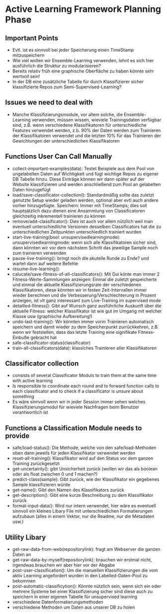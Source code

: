 # Active Learning Framework Planning Phase

## Important Points

* Evtl. ist es sinnvoll bei jeder Speicherung einen TimeStamp mitzuspeichern
* Wie viel wollen wir Ensemble-Learning verwenden, lohnt es sich hier ausführlich die Struktur zu modularisieren?
* Bereits relativ früh eine graphische Oberfläche zu haben könnte sehr wertvoll sein!
* In der DB eine zusätzliche Tabelle für durch Klassifizierer sicher klassifizierte Repos zum Semi-Supervised-Learning?

## Issues we need to deal with

* Manche Klassifizierungsmodule, vor allem solche, die Ensemble-Learning verwenden, müssen wissen, wieviele Trainingsdaten
    verfügbar sind, z.B. wenn verschiedene Klassifikatoren für unterschiedliche Features verwendet werden, z.b. 90% 
    der Daten werden zum Trainieren der Klassifikatoren verwendet und die letzten 10% für das Trainieren der Gewichtungen
    der unterschiedlichen Klassifikatoren

## Functions User Can Call Manually

* collect-important-examples(data):
    Testet Beispiele aus dem Pool von ungelabelten Daten auf Wichtigkeit und fügt wichtige Repos zu eigener DB Tabelle hinzu.
    Diese Einträge können wir dann später auf der Website klassifizieren und werden anschließend zum Pool an gelabelten Daten hinzugefügt
* load/save-classificator-collection():
    Standardmäßig sollte das zuletzt genutzte Setup wieder geladen werden, optional aber evtl auch andere vorher hinzugefügte.
    Speichern: Immer mit TimeStamps; dies soll hauptsätzlich dazu dienen eine Ansammlung von Classificatoren gleichzeitig inkrementell
    trainieren zu können
* remove/add-classificator():
    Dies ist auch vor allem nützlich weil man eventuell unterschiedliche Versionen desselben Classificators hat die zu unterschiedlichen
    Zeitpunkten unterschiedlich trainiert wurden
* start-live-training(bool: unsupervisedlearningmode):
    unsupervisedlearningmode: wenn sich alle Klassifikatoren sicher sind, dann könnten wir vor dem nächstem Schritt das jeweilige Sample
    noch zum trainieren verwenden
* pause-live-training():
    bringt noch die akutelle Runde zu Ende? und wartet dann auf weitere Befehle
* resume-live-learning():
* calucate/save-fitness-of-all-classificators():
    Mit Gui könte man immer 2 Fitness-Werte-Sammlungen anzeigen: Einmal die zuletzt gespeicherte und einmal die aktuelle Klassifizierungsrate
    der verschiedenen Klassifikatoren, diese könnten wir in festen Zeit-Intervallen immer wieder berechnen und die Verbesserung/Verschlechterung
    in Prozent anzeigen, ist vlt ganz interessant zum Live-Training im supervised mode
* detailled-fitness(): 
    Gibt auf Wunsch ganz ausführliche Auskunft über die aktuelle Fitness: welcher Klassifikator ist wie gut im Umgang mit welcher Klasse usw 
    (graphische Aufbereitung!)
* undo-last-training():
    Wir könnten immer vorm Trainieren automatisch speichern und damit wieder zu dem Speicherpunkt zurrückkehren, z.B. wenn wir feststellen,
    dass das letzte Training eine signifikate Fitness-Einbuße gebracht hat
* safe-classificator-status(classificator)
* train-all-classificators(data):
    klassiches Trainieren aller Klassifikatoren

## Classificator collection

* consists of several Classificator Moduls to train them at the same time with active learning 
* Is responsible to coordinate each round and to forward function calls to each classificator
    and to check if a classificator is unsure about something
* Es wäre sinnvoll wenn wir in jeder Session immer sehen welches Klassifizierungsmodul für wieviele 
    Nachfragen beim Benutzer verantwortlich ist



## Functions a Classification Module needs to provide

* safe/load-status():
    Die Methode, welche von den safe/load-Methoden oben dann jeweils für jeden Klassifikator verwendet werden
* reset-all-training():
    Klassifikator wird auf den Status vor dem ganzen Training zurückgesetzt
* get-uncertainty():
    gibt Unsicherheit zurück (wollen wir das als boolean oder als float zwischen 0 und 1 machen?)
* predict-class(sample):
    Gibt zurück, wie der Klassifikator ein gegebenes Sample klassifizieren würde
* get-name():
    Gibt den Namen des Klassifikators zurück
* get-description():
    Gibt eine kurze Beschreibung zu dem Klassifikator zurück
* format-input-data():
    Wird nur intern verwendet, hier wäre es eventuell sinnvoll ein kleines Libary File mit unterschiedlichen Formatierungen aufzubaun
    (alles in einem Vektor, nur die Readme, nur die Metadaten usw.)

## Utility Libary

* get-raw-data-from-web(repositorylink):
    fragt am Webserver die ganzen Daten an
* get-raw-data-by-myself(repositorylink):
    brauchen wir erstmal nicht, irgendwas brauchen wir aber hier vor der Abgabe
* post-user-classification():
    Um die manuellen Klassifizierungen die vom aktiv Learning angefordert wurden in den Labelled-Daten-Pool zu bekommen
* post-automatic-classificytion():
    Könnte nützlich sein, wenn sich ein oder mehrere Systeme bei einer Klassifizierung sicher sind diese auch zu speichern in einer eigenen Tabelle
    für unsupervised learning
* verschiedene Datenformatierungsmethoden
* verschiedene Methoden um Daten aus unserer DB zu holen





